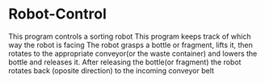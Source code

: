 # Robot-Control
This program controls a sorting robot
This program keeps track of which way the robot is facing
The robot grasps a bottle or fragment, lifts it, then rotates to the appropriate conveyor(or the waste container) and lowers the bottle and releases it. After releasing the bottle(or fragment) the robot rotates back (oposite direction) to the incoming conveyor belt
